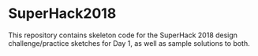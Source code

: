 # SuperHack2018
This repository contains skeleton code for the SuperHack 2018 design challenge/practice sketches for Day 1, as well as sample solutions to both.
